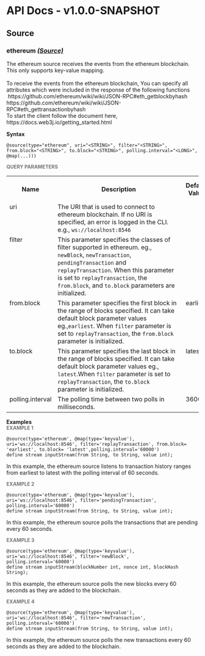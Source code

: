 # API Docs - v1.0.0-SNAPSHOT

## Source

### ethereum *<a target="_blank" href="https://wso2.github.io/siddhi/documentation/siddhi-4.0/#source">(Source)</a>*

<p style="word-wrap: break-word">The ethereum source receives the events from the ethereum blockchain.<br>This only supports key-value mapping.<br><br>To receive the events from the ethereum blockchain, You can specify all attributes which were included in the response of the following functions<br>&nbsp;https://github.com/ethereum/wiki/wiki/JSON-RPC#eth_getblockbyhash <br>https://github.com/ethereum/wiki/wiki/JSON-RPC#eth_gettransactionbyhash <br>To start the client follow the document here,<br>https://docs.web3j.io/getting_started.html</p>

<span id="syntax" class="md-typeset" style="display: block; font-weight: bold;">Syntax</span>
```
@source(type="ethereum", uri="<STRING>", filter="<STRING>", from.block="<STRING>", to.block="<STRING>", polling.interval="<LONG>", @map(...)))
```

<span id="query-parameters" class="md-typeset" style="display: block; color: rgba(0, 0, 0, 0.54); font-size: 12.8px; font-weight: bold;">QUERY PARAMETERS</span>
<table>
    <tr>
        <th>Name</th>
        <th style="min-width: 20em">Description</th>
        <th>Default Value</th>
        <th>Possible Data Types</th>
        <th>Optional</th>
        <th>Dynamic</th>
    </tr>
    <tr>
        <td style="vertical-align: top">uri</td>
        <td style="vertical-align: top; word-wrap: break-word">The URI that is used to connect to ethereum blockchain. If no URI is specified, an error is logged in the CLI. e.g., <code>ws://localhost:8546</code></td>
        <td style="vertical-align: top"></td>
        <td style="vertical-align: top">STRING</td>
        <td style="vertical-align: top">No</td>
        <td style="vertical-align: top">No</td>
    </tr>
    <tr>
        <td style="vertical-align: top">filter</td>
        <td style="vertical-align: top; word-wrap: break-word">This parameter specifies the classes of filter supported in ethereum. eg., <code>newBlock</code>, <code>newTransaction</code>, <code>pendingTransaction</code> and <code>replayTransaction</code>. When this parameter is set to <code>replayTransaction</code>, the <code>from.block</code>, and <code>to.block</code> parameters are initialized. </td>
        <td style="vertical-align: top"></td>
        <td style="vertical-align: top">STRING</td>
        <td style="vertical-align: top">No</td>
        <td style="vertical-align: top">No</td>
    </tr>
    <tr>
        <td style="vertical-align: top">from.block</td>
        <td style="vertical-align: top; word-wrap: break-word">This parameter specifies the first block in the range of blocks specified. It can take default block parameter values eg.,<code>earliest</code>. When <code>filter</code> parameter is set to <code>replayTransaction</code>, the <code>from.block</code> parameter is initialized. </td>
        <td style="vertical-align: top">earliest</td>
        <td style="vertical-align: top">STRING</td>
        <td style="vertical-align: top">Yes</td>
        <td style="vertical-align: top">No</td>
    </tr>
    <tr>
        <td style="vertical-align: top">to.block</td>
        <td style="vertical-align: top; word-wrap: break-word">This parameter specifies the last block in the range of blocks specified. It can take default block parameter values eg., <code>latest</code>.When <code>filter</code> parameter is set to <code>replayTransaction</code>, the <code>to.block</code> parameter is initialized. </td>
        <td style="vertical-align: top">latest</td>
        <td style="vertical-align: top">STRING</td>
        <td style="vertical-align: top">Yes</td>
        <td style="vertical-align: top">No</td>
    </tr>
    <tr>
        <td style="vertical-align: top">polling.interval</td>
        <td style="vertical-align: top; word-wrap: break-word">The polling time between two polls in milliseconds. </td>
        <td style="vertical-align: top">3600</td>
        <td style="vertical-align: top">LONG</td>
        <td style="vertical-align: top">Yes</td>
        <td style="vertical-align: top">No</td>
    </tr>
</table>

<span id="examples" class="md-typeset" style="display: block; font-weight: bold;">Examples</span>
<span id="example-1" class="md-typeset" style="display: block; color: rgba(0, 0, 0, 0.54); font-size: 12.8px; font-weight: bold;">EXAMPLE 1</span>
```
@source(type='ethereum', @map(type='keyvalue'), uri='ws://localhost:8546', filter='replayTransaction', from.block= 'earliest', to.block= 'latest',polling.interval='60000')
define stream inputStream(from String, to String, value int);
```
<p style="word-wrap: break-word">In this example, the ethereum source listens to transaction history ranges from earliest to latest with the polling interval of 60 seconds. </p>

<span id="example-2" class="md-typeset" style="display: block; color: rgba(0, 0, 0, 0.54); font-size: 12.8px; font-weight: bold;">EXAMPLE 2</span>
```
@source(type='ethereum', @map(type='keyvalue'), uri='ws://localhost:8546', filter='pendingTransaction', polling.interval='60000')
define stream inputStream(from String, to String, value int);
```
<p style="word-wrap: break-word">In this example, the ethereum source polls the transactions that are pending every 60 seconds. </p>

<span id="example-3" class="md-typeset" style="display: block; color: rgba(0, 0, 0, 0.54); font-size: 12.8px; font-weight: bold;">EXAMPLE 3</span>
```
@source(type='ethereum', @map(type='keyvalue'), uri='ws://localhost:8546', filter='newBlock', polling.interval='60000')
define stream inputStream(blockNumber int, nonce int, blockHash String);
```
<p style="word-wrap: break-word">In this example, the ethereum source polls the new blocks every 60 seconds as they are added to the blockchain. </p>

<span id="example-4" class="md-typeset" style="display: block; color: rgba(0, 0, 0, 0.54); font-size: 12.8px; font-weight: bold;">EXAMPLE 4</span>
```
@source(type='ethereum', @map(type='keyvalue'), uri='ws://localhost:8546', filter='newTransaction', polling.interval='60000')
define stream inputStream(from String, to String, value int);
```
<p style="word-wrap: break-word">In this example, the ethereum source polls the new transactions every 60 seconds as they are added to the blockchain. </p>

